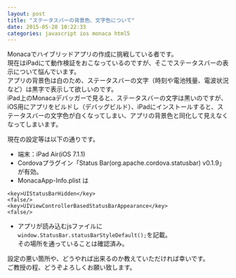 ```yaml
---
layout: post
title: "ステータスバーの背景色、文字色について"
date: 2015-05-28 10:22:33
categories: javascript ios monaca html5
---
```

<p>Monacaでハイブリッドアプリの作成に挑戦している者です。<br>
現在はiPadにて動作検証をおこなっているのですが、そこでステータスバーの表示について悩んでいます。<br>
アプリの背景色は白のため、ステータスバーの文字（時刻や電池残量、電波状況など）は黒字で表示して欲しいのです。<br>
iPad上のMonacaデバッガーで見ると、ステータスバーの文字は黒いのですが、iOS用にアプリをビルドし（デバッグビルド）、iPadにインストールすると、ステータスバーの文字色が白くなってしまい、アプリの背景色と同化して見えなくなってしまいます。</p>

<p>現在の設定等は以下の通りです。</p>

<ul>
<li>端末：iPad Air(iOS 7.1.1)</li>
<li>Cordovaプラグイン「Status Bar(org.apache.cordova.statusbar) v0.1.9」が有効。</li>
<li>MonacaApp-Info.plist は</li>
</ul>



<pre><code>&lt;key&gt;UIStatusBarHidden&lt;/key&gt;
&lt;false/&gt;
&lt;key&gt;UIViewControllerBasedStatusBarAppearance&lt;/key&gt;
&lt;false/&gt;
</code></pre>

<ul>
<li>アプリが読み込むjsファイルに<code>window.StatusBar.statusBarStyleDefault();</code>を記載。<br>
その場所を通っていることは確認済み。</li>
</ul>

<p>設定の悪い箇所や、どうやれば出来るのか教えていただければ幸いです。<br>
ご教授の程、どうぞよろしくお願い致します。</p>
